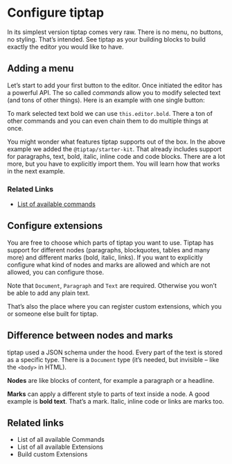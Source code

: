 # Configure tiptap

In its simplest version tiptap comes very raw. There is no menu, no buttons, no styling. That’s intended. See tiptap as your building blocks to build exactly the editor you would like to have.

## Adding a menu

Let’s start to add your first button to the editor. Once initiated the editor has a powerful API. The so called *commands* allow you to modify selected text (and tons of other things). Here is an example with one single button:

<demo name="SimpleMenuBar" highlight="5-11" />

To mark selected text bold we can use `this.editor.bold`. There a ton of other commands and you can even chain them to do multiple things at once.

You might wonder what features tiptap supports out of the box. In the above example we added the `@tiptap/starter-kit`. That already includes support for paragraphs, text, bold, italic, inline code and code blocks. There are a lot more, but you have to explicitly import them. You will learn how that works in the next example.

### Related Links

* [List of available commands](/commands/)

## Configure extensions

You are free to choose which parts of tiptap you want to use. Tiptap has support for different nodes (paragraphs, blockquotes, tables and many more) and different marks (bold, italic, links). If you want to explicitly configure what kind of nodes and marks are allowed and which are not allowed, you can configure those.

Note that `Document`, `Paragraph` and `Text` are required. Otherwise you won’t be able to add any plain text.

<demo name="ExtensionConfiguration" highlight="10-13,30-33" />

That’s also the place where you can register custom extensions, which you or someone else built for tiptap.

## Difference between nodes and marks

tiptap used a JSON schema under the hood. Every part of the text is stored as a specific type. There is a `Document` type (it’s needed, but invisible – like the `<body>` in HTML).

**Nodes** are like blocks of content, for example a paragraph or a headline.

**Marks** can apply a different style to parts of text inside a node. A good example is **bold text**. That’s a mark. Italic, inline code or links are marks too.

## Related links

* List of all available Commands
* List of all available Extensions
* Build custom Extensions